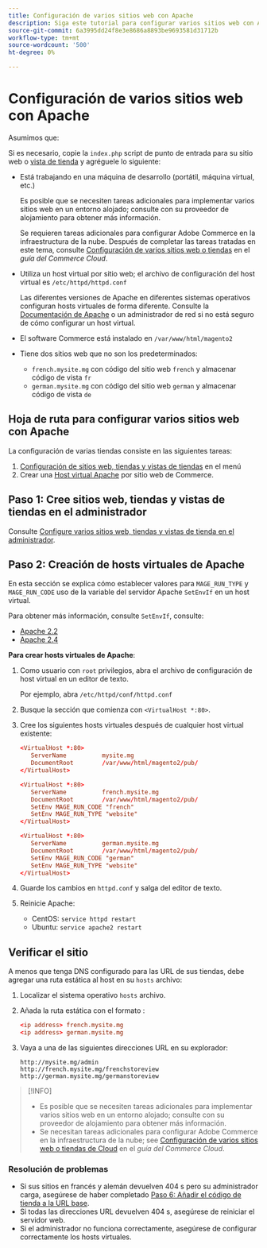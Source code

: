 ```yaml
---
title: Configuración de varios sitios web con Apache
description: Siga este tutorial para configurar varios sitios web con Apache.
source-git-commit: 6a3995dd24f8e3e8686a8893be9693581d31712b
workflow-type: tm+mt
source-wordcount: '500'
ht-degree: 0%

---
```



# Configuración de varios sitios web con Apache

Asumimos que:

Si es necesario, copie la `index.php` script de punto de entrada para su sitio web o [vista de tienda](https://glossary.magento.com/store-view) y agréguele lo siguiente:

- Está trabajando en una máquina de desarrollo (portátil, máquina virtual, etc.)

   Es posible que se necesiten tareas adicionales para implementar varios sitios web en un entorno alojado; consulte con su proveedor de alojamiento para obtener más información.

   Se requieren tareas adicionales para configurar Adobe Commerce en la infraestructura de la nube. Después de completar las tareas tratadas en este tema, consulte [Configuración de varios sitios web o tiendas](https://devdocs.magento.com/cloud/project/project-multi-sites.html) en el _guía del Commerce Cloud_.

- Utiliza un host virtual por sitio web; el archivo de configuración del host virtual es `/etc/httpd/httpd.conf`

   Las diferentes versiones de Apache en diferentes sistemas operativos configuran hosts virtuales de forma diferente. Consulte la [Documentación de Apache](https://httpd.apache.org/docs/2.4/vhosts) o un administrador de red si no está seguro de cómo configurar un host virtual.

- El software Commerce está instalado en `/var/www/html/magento2`
- Tiene dos sitios web que no son los predeterminados:

   - `french.mysite.mg` con código del sitio web `french` y almacenar código de vista `fr`
   - `german.mysite.mg` con código del sitio web `german` y almacenar código de vista `de`

## Hoja de ruta para configurar varios sitios web con Apache

La configuración de varias tiendas consiste en las siguientes tareas:

1. [Configuración de sitios web, tiendas y vistas de tiendas](ms-admin.md) en el menú
1. Crear una [Host virtual Apache](#step-2-create-apache-virtual-hosts) por sitio web de Commerce.

## Paso 1: Cree sitios web, tiendas y vistas de tiendas en el administrador

Consulte [Configure varios sitios web, tiendas y vistas de tienda en el administrador](ms-admin.md).

## Paso 2: Creación de hosts virtuales de Apache

En esta sección se explica cómo establecer valores para `MAGE_RUN_TYPE` y `MAGE_RUN_CODE` uso de la variable del servidor Apache `SetEnvIf` en un host virtual.

Para obtener más información, consulte `SetEnvIf`, consulte:

- [Apache 2.2](https://httpd.apache.org/docs/2.2/mod/mod_setenvif.html)
- [Apache 2.4](https://httpd.apache.org/docs/2.4/mod/mod_setenvif.html)

**Para crear hosts virtuales de Apache**:

1. Como usuario con `root` privilegios, abra el archivo de configuración de host virtual en un editor de texto.

   Por ejemplo, abra `/etc/httpd/conf/httpd.conf`

1. Busque la sección que comienza con `<VirtualHost *:80>`.
1. Cree los siguientes hosts virtuales después de cualquier host virtual existente:

   ```conf
   <VirtualHost *:80>
      ServerName          mysite.mg
      DocumentRoot        /var/www/html/magento2/pub/
   </VirtualHost>
   
   <VirtualHost *:80>
      ServerName          french.mysite.mg
      DocumentRoot        /var/www/html/magento2/pub/
      SetEnv MAGE_RUN_CODE "french"
      SetEnv MAGE_RUN_TYPE "website"
   </VirtualHost>
   
   <VirtualHost *:80>
      ServerName          german.mysite.mg
      DocumentRoot        /var/www/html/magento2/pub/
      SetEnv MAGE_RUN_CODE "german"
      SetEnv MAGE_RUN_TYPE "website"
   </VirtualHost>
   ```

1. Guarde los cambios en `httpd.conf` y salga del editor de texto.
1. Reinicie Apache:

   - CentOS: `service httpd restart`
   - Ubuntu: `service apache2 restart`

## Verificar el sitio

A menos que tenga DNS configurado para las URL de sus tiendas, debe agregar una ruta estática al host en su `hosts` archivo:

1. Localizar el sistema operativo `hosts` archivo.
1. Añada la ruta estática con el formato :

   ```conf
   <ip address> french.mysite.mg
   <ip address> german.mysite.mg
   ```

1. Vaya a una de las siguientes direcciones URL en su explorador:

   ```http
   http://mysite.mg/admin
   http://french.mysite.mg/frenchstoreview
   http://german.mysite.mg/germanstoreview
   ```

>[!INFO]
>
>- Es posible que se necesiten tareas adicionales para implementar varios sitios web en un entorno alojado; consulte con su proveedor de alojamiento para obtener más información.
>- Se necesitan tareas adicionales para configurar Adobe Commerce en la infraestructura de la nube; see [Configuración de varios sitios web o tiendas de Cloud](https://devdocs.magento.com/cloud/project/project-multi-sites.html) en el _guía del Commerce Cloud_.


### Resolución de problemas

- Si sus sitios en francés y alemán devuelven 404 s pero su administrador carga, asegúrese de haber completado [Paso 6: Añadir el código de tienda a la URL base](ms-admin.md#step-6-add-the-store-code-to-the-base-url).
- Si todas las direcciones URL devuelven 404 s, asegúrese de reiniciar el servidor web.
- Si el administrador no funciona correctamente, asegúrese de configurar correctamente los hosts virtuales.
